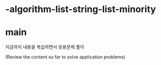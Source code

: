 # -algorithm-list-string-list-minority



# main 

지금까지 내용을 복습하면서 응용문제 풀이 


(Review the content so far to solve application problems)



